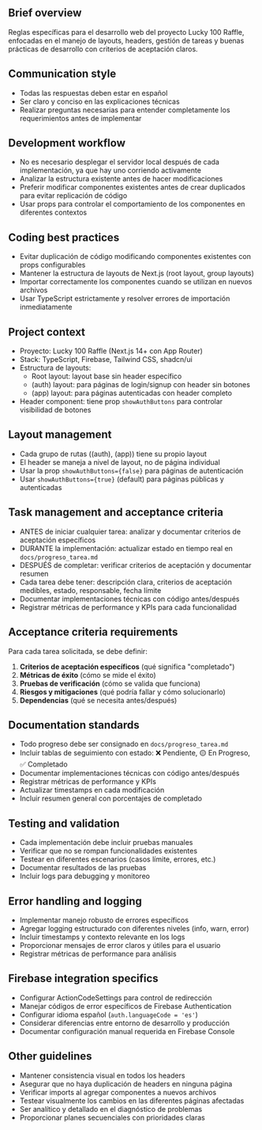 ## Brief overview
Reglas específicas para el desarrollo web del proyecto Lucky 100 Raffle, enfocadas en el manejo de layouts, headers, gestión de tareas y buenas prácticas de desarrollo con criterios de aceptación claros.

## Communication style
- Todas las respuestas deben estar en español
- Ser claro y conciso en las explicaciones técnicas
- Realizar preguntas necesarias para entender completamente los requerimientos antes de implementar

## Development workflow
- No es necesario desplegar el servidor local después de cada implementación, ya que hay uno corriendo activamente
- Analizar la estructura existente antes de hacer modificaciones
- Preferir modificar componentes existentes antes de crear duplicados para evitar replicación de código
- Usar props para controlar el comportamiento de los componentes en diferentes contextos

## Coding best practices
- Evitar duplicación de código modificando componentes existentes con props configurables
- Mantener la estructura de layouts de Next.js (root layout, group layouts)
- Importar correctamente los componentes cuando se utilizan en nuevos archivos
- Usar TypeScript estrictamente y resolver errores de importación inmediatamente

## Project context
- Proyecto: Lucky 100 Raffle (Next.js 14+ con App Router)
- Stack: TypeScript, Firebase, Tailwind CSS, shadcn/ui
- Estructura de layouts:
  - Root layout: layout base sin header específico
  - (auth) layout: para páginas de login/signup con header sin botones
  - (app) layout: para páginas autenticadas con header completo
- Header component: tiene prop `showAuthButtons` para controlar visibilidad de botones

## Layout management
- Cada grupo de rutas ((auth), (app)) tiene su propio layout
- El header se maneja a nivel de layout, no de página individual
- Usar la prop `showAuthButtons={false}` para páginas de autenticación
- Usar `showAuthButtons={true}` (default) para páginas públicas y autenticadas

## Task management and acceptance criteria
- ANTES de iniciar cualquier tarea: analizar y documentar criterios de aceptación específicos
- DURANTE la implementación: actualizar estado en tiempo real en `docs/progreso_tarea.md`
- DESPUÉS de completar: verificar criterios de aceptación y documentar resumen
- Cada tarea debe tener: descripción clara, criterios de aceptación medibles, estado, responsable, fecha límite
- Documentar implementaciones técnicas con código antes/después
- Registrar métricas de performance y KPIs para cada funcionalidad

## Acceptance criteria requirements
Para cada tarea solicitada, se debe definir:
1. **Criterios de aceptación específicos** (qué significa "completado")
2. **Métricas de éxito** (cómo se mide el éxito)
3. **Pruebas de verificación** (cómo se valida que funciona)
4. **Riesgos y mitigaciones** (qué podría fallar y cómo solucionarlo)
5. **Dependencias** (qué se necesita antes/después)

## Documentation standards
- Todo progreso debe ser consignado en `docs/progreso_tarea.md`
- Incluir tablas de seguimiento con estado: ❌ Pendiente, 🟡 En Progreso, ✅ Completado
- Documentar implementaciones técnicas con código antes/después
- Registrar métricas de performance y KPIs
- Actualizar timestamps en cada modificación
- Incluir resumen general con porcentajes de completado

## Testing and validation
- Cada implementación debe incluir pruebas manuales
- Verificar que no se rompan funcionalidades existentes
- Testear en diferentes escenarios (casos límite, errores, etc.)
- Documentar resultados de las pruebas
- Incluir logs para debugging y monitoreo

## Error handling and logging
- Implementar manejo robusto de errores específicos
- Agregar logging estructurado con diferentes niveles (info, warn, error)
- Incluir timestamps y contexto relevante en los logs
- Proporcionar mensajes de error claros y útiles para el usuario
- Registrar métricas de performance para análisis

## Firebase integration specifics
- Configurar ActionCodeSettings para control de redirección
- Manejar códigos de error específicos de Firebase Authentication
- Configurar idioma español (`auth.languageCode = 'es'`)
- Considerar diferencias entre entorno de desarrollo y producción
- Documentar configuración manual requerida en Firebase Console

## Other guidelines
- Mantener consistencia visual en todos los headers
- Asegurar que no haya duplicación de headers en ninguna página
- Verificar imports al agregar componentes a nuevos archivos
- Testear visualmente los cambios en las diferentes páginas afectadas
- Ser analítico y detallado en el diagnóstico de problemas
- Proporcionar planes secuenciales con prioridades claras
